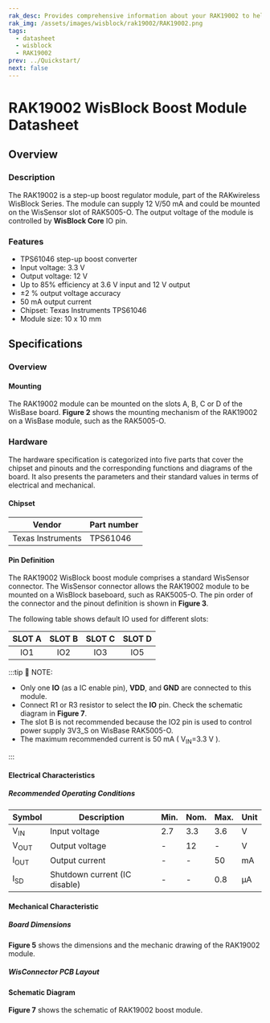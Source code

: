 ```yaml
---
rak_desc: Provides comprehensive information about your RAK19002 to help you use it. This information includes technical specifications, characteristics, and requirements, and it also discusses the device components.
rak_img: /assets/images/wisblock/rak19002/RAK19002.png
tags:
  - datasheet
  - wisblock
  - RAK19002
prev: ../Quickstart/
next: false
---
```


# RAK19002 WisBlock Boost Module Datasheet

## Overview

<rk-img
  src="/assets/images/wisblock/rak19002/datasheet/RAK19002_Back-&-Front-Illustrated.png"
  width="50%"
  caption="RAK19002 WisBlock Boost Module"
/>
### Description

The RAK19002 is a step-up boost regulator module, part of the RAKwireless WisBlock Series. The module can supply 12&nbsp;V/50&nbsp;mA and could be mounted on the WisSensor slot of RAK5005-O. The output voltage of the module is controlled by **WisBlock Core** IO pin.

### Features

* TPS61046 step-up boost converter
* Input voltage: 3.3&nbsp;V
* Output voltage: 12&nbsp;V
* Up to 85% efficiency at 3.6&nbsp;V input and 12&nbsp;V output
* ±2&nbsp;% output voltage accuracy
* 50&nbsp;mA output current
* Chipset: Texas Instruments TPS61046
* Module size: 10 x 10&nbsp;mm

## Specifications

### Overview

#### Mounting

The RAK19002 module can be mounted on the slots A, B, C or D of the WisBase board. **Figure 2** shows the mounting mechanism of the RAK19002 on a WisBase module, such as the RAK5005-O.

<rk-img
  src="/assets/images/wisblock/rak19002/datasheet/image-20201228091834299.png"
  width="50%"
  caption="RAK19002 WisBlock boost module mounting"
/>

### Hardware

The hardware specification is categorized into five parts that cover the chipset and pinouts and the corresponding functions and diagrams of the board. It also presents the parameters and their standard values in terms of electrical and mechanical.

####  Chipset
| Vendor            | Part number |
| ----------------- | ----------- |
| Texas Instruments | TPS61046    |


#### Pin Definition

The RAK19002 WisBlock boost module comprises a standard WisSensor connector. The WisSensor connector allows the RAK19002 module to be mounted on a WisBlock baseboard, such as RAK5005-O. The pin order of the connector and the pinout definition is shown in **Figure 3**.

<rk-img
  src="/assets/images/wisblock/rak19002/datasheet/rak19002_pinout.svg"
  width="60%"
  caption="RAK19002 WisBlock Boost Module Pinout"
/>

<rk-img
  src="/assets/images/wisblock/rak19002/datasheet/rak19002_powerpin.png"
  width="40%"
  caption="RAK19002 power pins"
/>

The following table shows default IO used for different slots:

| SLOT A | SLOT B | SLOT C | SLOT D |
| :----: | :----: | :----: | :----: |
|  IO1   |  IO2   |  IO3   |  IO5   |


:::tip 📝 NOTE:

- Only one **IO** (as a IC enable pin), **VDD**, and **GND** are connected to this module.
- Connect R1 or R3 resistor to select the **IO** pin. Check the schematic diagram in **Figure 7**.
- The slot B is not recommended because the IO2 pin is used to control power supply 3V3_S on WisBase RAK5005-O.
- The maximum recommended current is 50&nbsp;mA  ( V<sub>IN</sub>=3.3&nbsp;V ).

:::

#### Electrical Characteristics

##### Recommended Operating Conditions

| Symbol          | Description                   | Min. | Nom. | Max. | Unit |
| --------------- | ----------------------------- | ---- | ---- | ---- | ---- |
| V<sub>IN</sub>  | Input voltage                 | 2.7  | 3.3  | 3.6  | V    |
| V<sub>OUT</sub> | Output voltage                | -    | 12   | -    | V    |
| I<sub>OUT</sub> | Output current                | -    | -    | 50   | mA   |
| I<sub>SD</sub>  | Shutdown current (IC disable) | -    | -    | 0.8  | µA   |

#### Mechanical Characteristic

##### Board Dimensions

**Figure 5** shows the dimensions and the mechanic drawing of the RAK19002 module.

<rk-img
  src="/assets/images/wisblock/rak19002/datasheet/RAK19xx_mechanic_drawing.png"
  width="60%"
  caption="RAK19002 WisBlock Boost Module Mechanic Drawing"
/>

##### WisConnector PCB Layout

<rk-img
  src="/assets/images/wisblock/rak19002/datasheet/MxxS1003K6M.png"
  width="100%"
  caption="WisConnector PCB footprint and recommendations"
/>

#### Schematic Diagram

**Figure 7** shows the schematic of RAK19002 boost module.

<rk-img
  src="/assets/images/wisblock/rak19002/datasheet/schematic.png"
  width="100%"
  caption="RAK19002 WisBlock Boost Module Schematic"
/>







